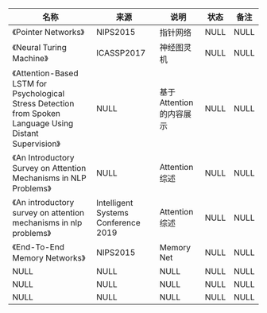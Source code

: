 |名称  |  来源   | 说明  |状态   | 备注  |
|  ----  | ----  |----  | ----  |----  |
| 《Pointer Networks》  | NIPS2015 |指针网络 |NULL |NULL |
| 《Neural Turing Machine》  | ICASSP2017 |神经图灵机 |NULL |NULL |
| 《Attention-Based LSTM for Psychological Stress Detection from Spoken Language Using Distant Supervision》  | NULL |基于Attention的内容展示 |NULL |NULL |
| 《An Introductory Survey on Attention Mechanisms in NLP Problems》  | NULL |Attention综述 |NULL |NULL |
| 《An introductory survey on attention mechanisms in nlp problems》  | Intelligent Systems Conference 2019 |Attention综述 |NULL |NULL |
| 《End-To-End Memory Networks》  | NIPS2015 |Memory Net |NULL |NULL |
| NULL  | NULL |NULL |NULL |NULL |
| NULL  | NULL |NULL |NULL |NULL |
| NULL  | NULL |NULL |NULL |NULL |
